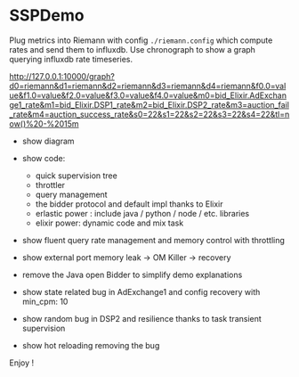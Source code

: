 # SSPDemo

Plug metrics into Riemann with config `./riemann.config`
which compute rates and send them to influxdb.
Use chronograph to show a graph querying influxdb rate timeseries.

http://127.0.0.1:10000/graph?d0=riemann&d1=riemann&d2=riemann&d3=riemann&d4=riemann&f0.0=value&f1.0=value&f2.0=value&f3.0=value&f4.0=value&m0=bid_Elixir.AdExchange1_rate&m1=bid_Elixir.DSP1_rate&m2=bid_Elixir.DSP2_rate&m3=auction_fail_rate&m4=auction_success_rate&s0=22&s1=22&s2=22&s3=22&s4=22&tl=now()%20-%2015m

- show diagram
- show code:
  - quick supervision tree
  - throttler
  - query management
  - the bidder protocol and default impl thanks to Elixir
  - erlastic power : include java / python / node / etc. libraries
  - elixir power: dynamic code and mix task

- show fluent query rate management and memory control with
  throttling
- show external port memory leak -> OM Killer -> recovery
- remove the Java open Bidder to simplify demo explanations
- show state related bug in AdExchange1 and config recovery with min_cpm: 10
- show random bug in DSP2 and resilience thanks to task transient supervision
- show hot reloading removing the bug

Enjoy !
